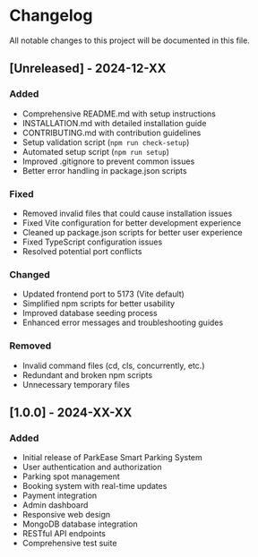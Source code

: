 # Changelog

All notable changes to this project will be documented in this file.

## [Unreleased] - 2024-12-XX

### Added
- Comprehensive README.md with setup instructions
- INSTALLATION.md with detailed installation guide
- CONTRIBUTING.md with contribution guidelines
- Setup validation script (`npm run check-setup`)
- Automated setup script (`npm run setup`)
- Improved .gitignore to prevent common issues
- Better error handling in package.json scripts

### Fixed
- Removed invalid files that could cause installation issues
- Fixed Vite configuration for better development experience
- Cleaned up package.json scripts for better user experience
- Fixed TypeScript configuration issues
- Resolved potential port conflicts

### Changed
- Updated frontend port to 5173 (Vite default)
- Simplified npm scripts for better usability
- Improved database seeding process
- Enhanced error messages and troubleshooting guides

### Removed
- Invalid command files (cd, cls, concurrently, etc.)
- Redundant and broken npm scripts
- Unnecessary temporary files

## [1.0.0] - 2024-XX-XX

### Added
- Initial release of ParkEase Smart Parking System
- User authentication and authorization
- Parking spot management
- Booking system with real-time updates
- Payment integration
- Admin dashboard
- Responsive web design
- MongoDB database integration
- RESTful API endpoints
- Comprehensive test suite